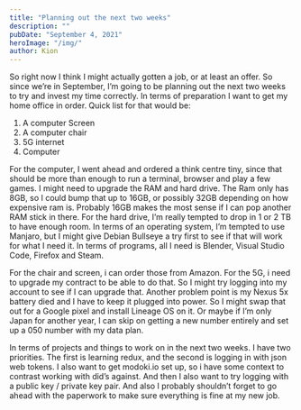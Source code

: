 ```yaml
---
title: "Planning out the next two weeks"
description: ""
pubDate: "September 4, 2021"
heroImage: "/img/"
author: Kion
---
```


So right now I think I might actually gotten a job, or at least an offer. So since we’re in September, I’m going to be planning out the next two weeks to try and invest my time correctly. In terms of preparation I want to get my home office in order. Quick list for that would be:

1. A computer Screen  
2. A computer chair  
3. 5G internet  
4. Computer

For the computer, I went ahead and ordered a think centre tiny, since that should be more than enough to run a terminal, browser and play a few games. I might need to upgrade the RAM and hard drive. The Ram only has 8GB, so I could bump that up to 16GB, or possibly 32GB depending on how expensive ram is. Probably 16GB makes the most sense if I can pop another RAM stick in there. For the hard drive, I’m really tempted to drop in 1 or 2 TB to have enough room. In terms of an operating system, I’m tempted to use Manjaro, but I might give Debian Bullseye a try first to see if that will work for what I need it. In terms of programs, all I need is Blender, Visual Studio Code, Firefox and Steam.

For the chair and screen, i can order those from Amazon. For the 5G, i need to upgrade my contract to be able to do that. So I might try logging into my account to see if I can upgrade that. Another problem point is my Nexus 5x battery died and I have to keep it plugged into power. So I might swap that out for a Google pixel and install Lineage OS on it. Or maybe if I’m only Japan for another year, I can skip on getting a new number entirely and set up a 050 number with my data plan.

In terms of projects and things to work on in the next two weeks. I have two priorities. The first is learning redux, and the second is logging in with json web tokens. I also want to get modoki.io set up, so i have some context to contrast working with did’s against. And then I also want to try logging with a public key / private key pair. And also I probably shouldn’t forget to go ahead with the paperwork to make sure everything is fine at my new job.